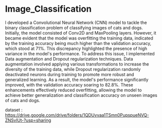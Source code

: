 # Image_Classification

I developed a Convolutional Neural Network (CNN) model to tackle the binary classification problem of classifying images of cats and dogs. Initially, the model consisted of Conv2D and MaxPooling layers. However, it became evident that the model was overfitting the training data, indicated by the training accuracy being much higher than the validation accuracy, which stood at 71%. This discrepancy highlighted the presence of high variance in the model's performance. To address this issue, I implemented Data augmentation and Dropout regularization techniques. Data augmentation involved applying various transformations to increase the diversity of the training data, while Dropout regularization randomly deactivated neurons during training to promote more robust and generalized learning. As a result, the model's performance significantly improved, with the validation accuracy soaring to 82.8%. These enhancements effectively reduced overfitting, allowing the model to achieve better generalization and classification accuracy on unseen images of cats and dogs.

dataset : https://drive.google.com/drive/folders/1QDUvvaa1TSmn0PupspueNVQ-ZNSvIUt-?usp=sharing
